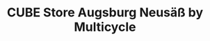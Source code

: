---
title: "CUBE Store Augsburg Neusäß by Multicycle"
url: /neusaess/cube-store-augsburg-neusaess-by-multicycle/
shop: Fahrrad
---